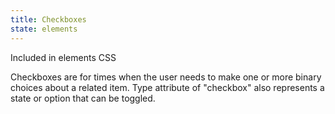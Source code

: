 ```yaml
---
title: Checkboxes
state: elements
---
```

Included in elements CSS


Checkboxes are for times when the user needs to make one or more binary choices about a related item. Type attribute of "checkbox" also represents a state or option that can be toggled.

